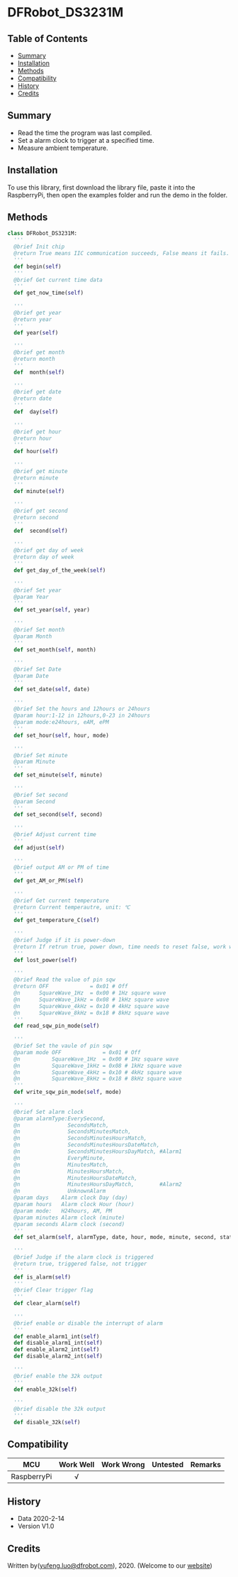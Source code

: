 # DFRobot_DS3231M

## Table of Contents

* [Summary](#summary)
* [Installation](#installation)
* [Methods](#methods)
* [Compatibility](#compatibility)
* [History](#history)
* [Credits](#credits)

## Summary

* Read the time the program was last compiled. <br>
* Set a alarm clock to trigger at a specified time. <br>
* Measure ambient temperature. <br>

## Installation

To use this library, first download the library file, paste it into the RaspberryPi, then open the examples folder and run the demo in the folder.

## Methods

```Python
class DFRobot_DS3231M:
  '''
  @brief Init chip 
  @return True means IIC communication succeeds, False means it fails. 
  '''
  def begin(self)
  '''
  @brief Get current time data
  '''
  def get_now_time(self)
  
  '''
  @brief get year
  @return year
  '''
  def year(self)
  
  '''
  @brief get month
  @return month
  '''
  def  month(self)
  
  '''
  @brief get date
  @return date
  '''
  def  day(self)
  
  '''
  @brief get hour
  @return hour
  '''
  def hour(self)
  
  '''
  @brief get minute
  @return minute
  '''
  def minute(self)
  
  '''
  @brief get second
  @return second
  '''
  def  second(self)
  
  '''
  @brief get day of week
  @return day of week
  '''
  def get_day_of_the_week(self)
  
  '''
  @brief Set year
  @param Year 
  '''
  def set_year(self, year)
  
  '''
  @brief Set month
  @param Month
  '''
  def set_month(self, month)
  
  '''
  @brief Set Date 
  @param Date
  '''
  def set_date(self, date)
  
  '''
  @brief Set the hours and 12hours or 24hours
  @param hour:1-12 in 12hours,0-23 in 24hours
  @param mode:e24hours, eAM, ePM
  '''
  def set_hour(self, hour, mode)
  
  '''
  @brief Set minute 
  @param Minute
  '''
  def set_minute(self, minute)
  
  '''
  @brief Set second
  @param Second
  '''
  def set_second(self, second)
  
  '''
  @brief Adjust current time 
  '''
  def adjust(self)
  
  '''
  @brief output AM or PM of time 
  '''
  def get_AM_or_PM(self)
  
  '''
  @brief Get current temperature 
  @return Current temperautre, unit: ℃ 
  '''
  def get_temperature_C(self)
  
  '''
  @brief Judge if it is power-down 
  @return If retrun true, power down, time needs to reset false, work well. 
  '''
  def lost_power(self)
  
  '''
  @brief Read the value of pin sqw
  @return OFF             = 0x01 # Off
  @n      SquareWave_1Hz  = 0x00 # 1Hz square wave
  @n      SquareWave_1kHz = 0x08 # 1kHz square wave
  @n      SquareWave_4kHz = 0x10 # 4kHz square wave
  @n      SquareWave_8kHz = 0x18 # 8kHz square wave
  '''
  def read_sqw_pin_mode(self)
  
  '''
  @brief Set the vaule of pin sqw
  @param mode OFF             = 0x01 # Off
  @n          SquareWave_1Hz  = 0x00 # 1Hz square wave
  @n          SquareWave_1kHz = 0x08 # 1kHz square wave
  @n          SquareWave_4kHz = 0x10 # 4kHz square wave
  @n          SquareWave_8kHz = 0x18 # 8kHz square wave
  '''
  def write_sqw_pin_mode(self, mode)
  
  '''
  @brief Set alarm clock
  @param alarmType:EverySecond,
  @n               SecondsMatch,
  @n               SecondsMinutesMatch,
  @n               SecondsMinutesHoursMatch,
  @n               SecondsMinutesHoursDateMatch,
  @n               SecondsMinutesHoursDayMatch, #Alarm1
  @n               EveryMinute,
  @n               MinutesMatch,
  @n               MinutesHoursMatch,
  @n               MinutesHoursDateMatch,
  @n               MinutesHoursDayMatch,        #Alarm2
  @n               UnknownAlarm
  @param days    Alarm clock Day (day)
  @param hours   Alarm clock Hour (hour)
  @param mode:   H24hours, AM, PM
  @param minutes Alarm clock (minute)
  @param seconds Alarm clock (second)
  '''
  def set_alarm(self, alarmType, date, hour, mode, minute, second, state = True)
  
  '''
  @brief Judge if the alarm clock is triggered 
  @return true, triggered false, not trigger
  '''
  def is_alarm(self)
  '''
  @brief Clear trigger flag
  '''
  def clear_alarm(self)
  
  '''
  @brief enable or disable the interrupt of alarm 
  '''
  def enable_alarm1_int(self)
  def disable_alarm1_int(self)
  def enable_alarm2_int(self)
  def disable_alarm2_int(self)
  
  '''
  @brief enable the 32k output 
  '''
  def enable_32k(self)
  
  '''
  @brief disable the 32k output 
  '''
  def disable_32k(self)
```

## Compatibility

MCU                | Work Well    | Work Wrong   | Untested    | Remarks
------------------ | :----------: | :----------: | :---------: | -----
RaspberryPi        |      √       |              |             | 

## History

- Data 2020-2-14
- Version V1.0


## Credits

Written by(yufeng.luo@dfrobot.com), 2020. (Welcome to our [website](https:#www.dfrobot.com/))





